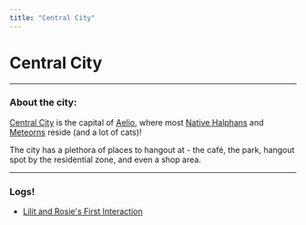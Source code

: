 ```yaml
---
title: "Central City"
---
```



# Central City
---

### About the city:

[Central City](SubIndexes/Places/CentralCity.md) is the capital of [Aelio](SubIndexes/Places/Aelio.md), where most [Native Halphans](SubIndexes/Places/Halpha.md) and [Meteorns](SubIndexes/Places/Halpha.md) reside (and a lot of cats)!

The city has a plethora of places to hangout at - the café, the park, hangout spot by the residential zone, and even a shop area.

---

### Logs!

- [Lilit and Rosie's First Interaction](SubIndexes/Logs/finishedlogs/firstinteractions/LilitROCsFirstInteraction.md)
